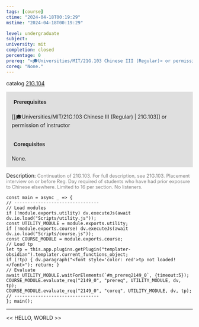 ```yaml
---
tags: [course]
ctime: "2024-04-18T00:19:29"
mstime: "2024-04-18T00:19:29"

level: undergraduate
subject: 
university: mit
completion: closed
percentage: 0
prereq: "<🎓Universities/MIT/21G.103 Chinese III (Regular)> or permission of instructor"
coreq: "None."
---
```


catalog [21G.104](http://student.mit.edu/catalog/m21Gb.html#21G.104)

<span style="display: block; padding: 15px; background-color: rgb(100, 100, 100, 0.2);"><font id="m_prereq2149_0" style="display: block; font-family: Arial, sans-serif; font-weight: bold; padding: 5px">Prerequisites</font><br><span id="prereq2149_0">[[🎓Universities/MIT/21G.103 Chinese III (Regular) | 21G.103]] or permission of instructor</span></span>
<span style="display: block; padding: 15px; background-color: rgb(100, 100, 100, 0.2);"><font id="m_coreq2149_0" style="display: block; font-family: Arial, sans-serif; font-weight: bold; padding: 5px">Corequisites</font><br><span id="coreq2149_0">None.</span></span>

<font style="">Description:</font>
<font style="color: grey; font-size: 0.8rem;">Continuation of 21G.103. For full description, see 21G.103. Placement interview on or before Reg. Day required of students who have had prior exposure to Chinese elsewhere. Limited to 16 per section. No listeners.</font>

```dataviewjs
const main = async _ => {
// --------------------------------
// Load modules
if (!module.exports.utility) dv.executeJs(await dv.io.load("Scripts/utility.js"));
const UTILITY_MODULE = module.exports.utility;
if (!module.exports.course) dv.executeJs(await dv.io.load("Scripts/course.js"));
const COURSE_MODULE = module.exports.course;
// Load tp
let tp = this.app.plugins.getPlugin("templater-obsidian").templater.current_functions_object;
if (!tp) { dv.paragraph("<font style='color: red'>tp not loaded!</font>"); return; }
// Evaluate
await UTILITY_MODULE.waitForElements(`#m_prereq2149_0`, {timeout:5});
COURSE_MODULE.evaluate_req("2149_0", "prereq", UTILITY_MODULE, dv, tp);
COURSE_MODULE.evaluate_req("2149_0", "coreq", UTILITY_MODULE, dv, tp);
// --------------------------------
}; main();
```

---

<< HELLO, WORLD >>
